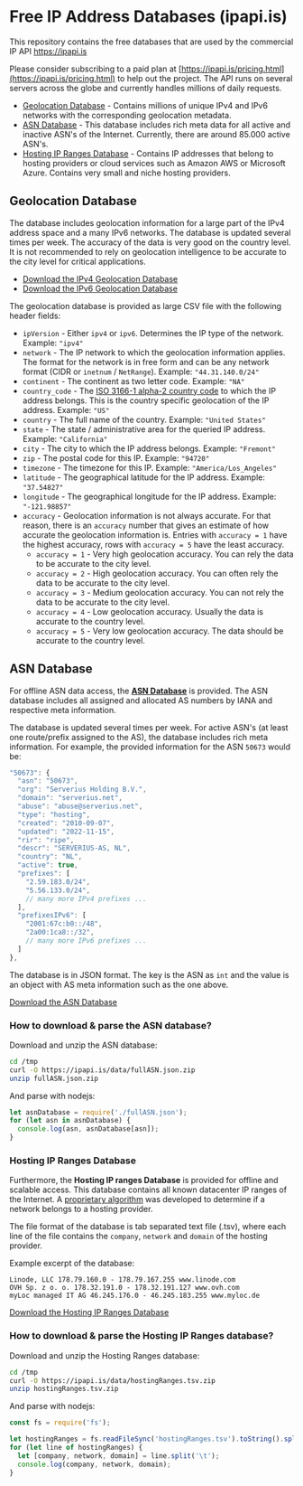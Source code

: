 # Free IP Address Databases (ipapi.is)

This repository contains the free databases that are used by the commercial IP API <https://ipapi.is>

Please consider subscribing to a paid plan at [https://ipapi.is/pricing.html](https://ipapi.is/pricing.html) to help out the project. The API runs on several servers across the globe and currently handles millions of daily requests.

+ [Geolocation Database](https://ipapi.is/geolocation.html) - Contains millions of unique IPv4 and IPv6 networks with the corresponding geolocation metadata.
+ [ASN Database](https://ipapi.is/asn.html) - This database includes rich meta data for all active and inactive ASN's of the Internet. Currently, there are around 85.000 active ASN's.
+ [Hosting IP Ranges Database](https://ipapi.is/hosting-detection.html) - Contains IP addresses that belong to hosting providers or cloud services such as Amazon AWS or Microsoft Azure. Contains very small and niche hosting providers.

## Geolocation Database

The database includes geolocation information for a large part of the IPv4 address space and a many IPv6 networks. The database is updated several times per week. The accuracy of the data is very good on the country level. It is not recommended to rely on geolocation intelligence to be accurate to the city level for critical applications.

+ [Download the IPv4 Geolocation Database](databases/geolocationDatabaseIPv4.csv.zip)
+ [Download the IPv6 Geolocation Database](databases/geolocationDatabaseIPv6.csv.zip)

The geolocation database is provided as large CSV file with the following header fields:

+ `ipVersion` - Either `ipv4` or `ipv6`. Determines the IP type of the network. Example: `"ipv4"`
+ `network` - The IP network to which the geolocation information applies. The format for the network is in free form and can be any network format (CIDR or `inetnum` / `NetRange`). Example: `"44.31.140.0/24"`
+ `continent` - The continent as two letter code. Example: `"NA"`
+ `country_code` - The [ISO 3166-1 alpha-2 country code](https://en.wikipedia.org/wiki/ISO_3166-1) to which the IP address belongs. This is the country specific geolocation of the IP address. Example: `"US"`
+ `country` - The full name of the country. Example: `"United States"`
+ `state` - The state / administrative area for the queried IP address. Example: `"California"`
+ `city` - The city to which the IP address belongs. Example: `"Fremont"`
+ `zip` - The postal code for this IP. Example: `"94720"`
+ `timezone` - The timezone for this IP. Example: `"America/Los_Angeles"`
+ `latitude` - The geographical latitude for the IP address. Example: `"37.54827"`
+ `longitude` - The geographical longitude for the IP address. Example: `"-121.98857"`
+ `accuracy` - Geolocation information is not always accurate. For that reason, there is an `accuracy` number that gives an estimate of how accurate the geolocation information is. Entries with `accuracy = 1` have the highest accuracy, rows with `accuracy = 5` have the least accuracy.
  + `accuracy = 1` - Very high geolocation accuracy. You can rely the data to be accurate to the city level.
  + `accuracy = 2` - High geolocation accuracy. You can often rely the data to be accurate to the city level.
  + `accuracy = 3` - Medium geolocation accuracy. You can not rely the data to be accurate to the city level.
  + `accuracy = 4` - Low geolocation accuracy. Usually the data is accurate to the country level.
  + `accuracy = 5` - Very low geolocation accuracy. The data should be accurate to the country level.

## ASN Database

For offline ASN data access, the [**ASN Database**](https://ipapi.is/asn.html) is provided. The ASN database includes all assigned and allocated AS numbers by IANA and respective meta information.

The database is updated several times per week. For active ASN's (at least one route/prefix assigned to the AS), the database includes rich meta information. For example, the provided information for the ASN `50673` would be:

```JavaScript
"50673": {
  "asn": "50673",
  "org": "Serverius Holding B.V.",
  "domain": "serverius.net",
  "abuse": "abuse@serverius.net",
  "type": "hosting",
  "created": "2010-09-07",
  "updated": "2022-11-15",
  "rir": "ripe",
  "descr": "SERVERIUS-AS, NL",
  "country": "NL",
  "active": true,
  "prefixes": [
    "2.59.183.0/24",
    "5.56.133.0/24",
    // many more IPv4 prefixes ...
  ],
  "prefixesIPv6": [
    "2001:67c:b0::/48",
    "2a00:1ca8::/32",
    // many more IPv6 prefixes ...
  ]
},
```

The database is in JSON format. The key is the ASN as `int` and the value is an object with AS meta information such as the one above.

[Download the ASN Database](https://ipapi.is/asn.html)

### How to download & parse the ASN database?

Download and unzip the ASN database:

```bash
cd /tmp
curl -O https://ipapi.is/data/fullASN.json.zip
unzip fullASN.json.zip
```

And parse with nodejs:

```JavaScript
let asnDatabase = require('./fullASN.json');
for (let asn in asnDatabase) {
  console.log(asn, asnDatabase[asn]);
}
```

### Hosting IP Ranges Database

Furthermore, the **Hosting IP ranges Database** is provided for offline and scalable access. This database contains all known datacenter IP ranges of the Internet. A [proprietary algorithm](https://ipapi.is/blog/detecting-hosting-providers.html) was developed to determine if a network belongs to a hosting provider.

The file format of the database is tab separated text file (.tsv), where each line of the file contains the `company`, `network` and `domain` of the hosting provider.

Example excerpt of the database:

```text
Linode, LLC 178.79.160.0 - 178.79.167.255 www.linode.com
OVH Sp. z o. o. 178.32.191.0 - 178.32.191.127 www.ovh.com
myLoc managed IT AG 46.245.176.0 - 46.245.183.255 www.myloc.de
```

[Download the Hosting IP Ranges Database](https://ipapi.is/hosting-detection.html)

### How to download & parse the Hosting IP Ranges database?

Download and unzip the Hosting Ranges database:

```bash
cd /tmp
curl -O https://ipapi.is/data/hostingRanges.tsv.zip
unzip hostingRanges.tsv.zip
```

And parse with nodejs:

```JavaScript
const fs = require('fs');

let hostingRanges = fs.readFileSync('hostingRanges.tsv').toString().split('\n');
for (let line of hostingRanges) {
  let [company, network, domain] = line.split('\t');
  console.log(company, network, domain);
}
```
